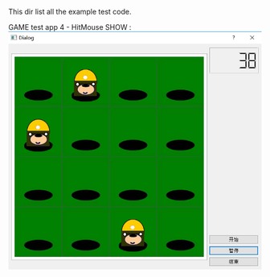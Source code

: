 This dir list all the example test code.

GAME test app 4 - HitMouse SHOW :
![the game of hitMouse](https://github.com/roc2/learn-qt5-test/blob/master/test-app/12.png)
